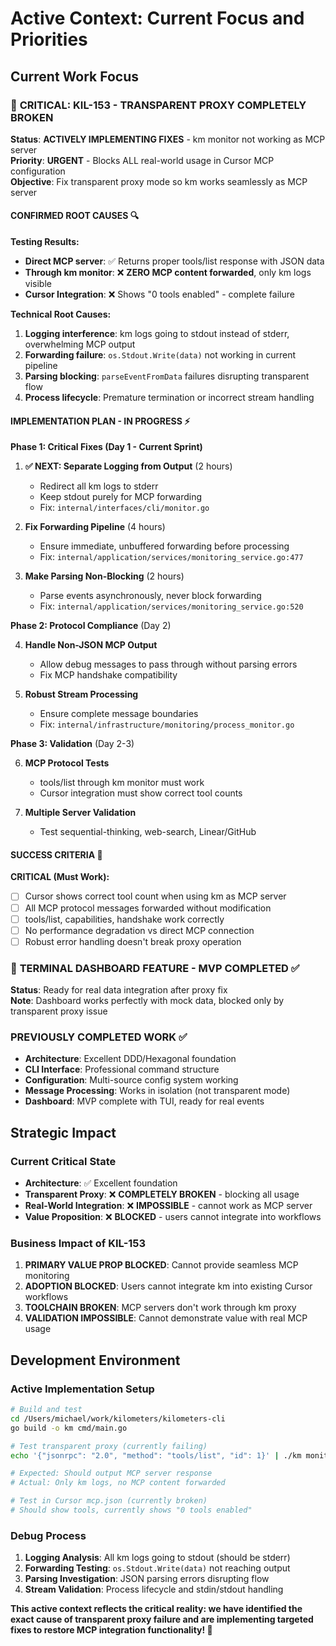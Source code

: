 # Active Context: Current Focus and Priorities

## Current Work Focus

### 🚨 **CRITICAL: KIL-153 - TRANSPARENT PROXY COMPLETELY BROKEN**

**Status**: **ACTIVELY IMPLEMENTING FIXES** - km monitor not working as MCP server  
**Priority**: **URGENT** - Blocks ALL real-world usage in Cursor MCP configuration  
**Objective**: Fix transparent proxy mode so km works seamlessly as MCP server

#### **CONFIRMED ROOT CAUSES** 🔍

**Testing Results:**

- **Direct MCP server**: ✅ Returns proper tools/list response with JSON data
- **Through km monitor**: ❌ **ZERO MCP content forwarded**, only km logs visible
- **Cursor Integration**: ❌ Shows "0 tools enabled" - complete failure

**Technical Root Causes:**

1. **Logging interference**: km logs going to stdout instead of stderr, overwhelming MCP output
2. **Forwarding failure**: `os.Stdout.Write(data)` not working in current pipeline
3. **Parsing blocking**: `parseEventFromData` failures disrupting transparent flow
4. **Process lifecycle**: Premature termination or incorrect stream handling

#### **IMPLEMENTATION PLAN - IN PROGRESS** ⚡

**Phase 1: Critical Fixes (Day 1 - Current Sprint)**

1. **✅ NEXT: Separate Logging from Output** (2 hours)

   - Redirect all km logs to stderr
   - Keep stdout purely for MCP forwarding
   - Fix: `internal/interfaces/cli/monitor.go`

2. **Fix Forwarding Pipeline** (4 hours)

   - Ensure immediate, unbuffered forwarding before processing
   - Fix: `internal/application/services/monitoring_service.go:477`

3. **Make Parsing Non-Blocking** (2 hours)
   - Parse events asynchronously, never block forwarding
   - Fix: `internal/application/services/monitoring_service.go:520`

**Phase 2: Protocol Compliance** (Day 2)

4. **Handle Non-JSON MCP Output**

   - Allow debug messages to pass through without parsing errors
   - Fix MCP handshake compatibility

5. **Robust Stream Processing**
   - Ensure complete message boundaries
   - Fix: `internal/infrastructure/monitoring/process_monitor.go`

**Phase 3: Validation** (Day 2-3)

6. **MCP Protocol Tests**

   - tools/list through km monitor must work
   - Cursor integration must show correct tool counts

7. **Multiple Server Validation**
   - Test sequential-thinking, web-search, Linear/GitHub

#### **SUCCESS CRITERIA** 🎯

**CRITICAL (Must Work):**

- [ ] Cursor shows correct tool count when using km as MCP server
- [ ] All MCP protocol messages forwarded without modification
- [ ] tools/list, capabilities, handshake work correctly
- [ ] No performance degradation vs direct MCP connection
- [ ] Robust error handling doesn't break proxy operation

### 🎉 **TERMINAL DASHBOARD FEATURE - MVP COMPLETED** ✅

**Status**: Ready for real data integration after proxy fix  
**Note**: Dashboard works perfectly with mock data, blocked only by transparent proxy issue

### **PREVIOUSLY COMPLETED WORK** ✅

- **Architecture**: Excellent DDD/Hexagonal foundation
- **CLI Interface**: Professional command structure
- **Configuration**: Multi-source config system working
- **Message Processing**: Works in isolation (not transparent mode)
- **Dashboard**: MVP complete with TUI, ready for real events

## Strategic Impact

### **Current Critical State**

- **Architecture**: ✅ Excellent foundation
- **Transparent Proxy**: ❌ **COMPLETELY BROKEN** - blocking all usage
- **Real-World Integration**: ❌ **IMPOSSIBLE** - cannot work as MCP server
- **Value Proposition**: ❌ **BLOCKED** - users cannot integrate into workflows

### **Business Impact of KIL-153**

1. **PRIMARY VALUE PROP BLOCKED**: Cannot provide seamless MCP monitoring
2. **ADOPTION BLOCKED**: Users cannot integrate km into existing Cursor workflows
3. **TOOLCHAIN BROKEN**: MCP servers don't work through km proxy
4. **VALIDATION IMPOSSIBLE**: Cannot demonstrate value with real MCP usage

## Development Environment

### **Active Implementation Setup**

```bash
# Build and test
cd /Users/michael/work/kilometers/kilometers-cli
go build -o km cmd/main.go

# Test transparent proxy (currently failing)
echo '{"jsonrpc": "2.0", "method": "tools/list", "id": 1}' | ./km monitor -- npx -y @modelcontextprotocol/server-sequential-thinking

# Expected: Should output MCP server response
# Actual: Only km logs, no MCP content forwarded

# Test in Cursor mcp.json (currently broken)
# Should show tools, currently shows "0 tools enabled"
```

### **Debug Process**

1. **Logging Analysis**: All km logs going to stdout (should be stderr)
2. **Forwarding Testing**: `os.Stdout.Write(data)` not reaching output
3. **Parsing Investigation**: JSON parsing errors disrupting flow
4. **Stream Validation**: Process lifecycle and stdin/stdout handling

**This active context reflects the critical reality: we have identified the exact cause of transparent proxy failure and are implementing targeted fixes to restore MCP integration functionality! 🚨**
